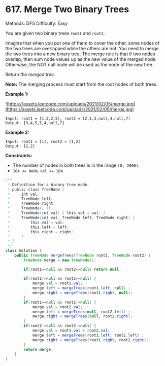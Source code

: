 # 617. Merge Two Binary Trees

Methods: DFS
Difficulty: Easy

You are given two binary trees `root1` and `root2`.

Imagine that when you put one of them to cover the other, some nodes of the two trees are overlapped while the others are not. You need to merge the two trees into a new binary tree. The merge rule is that if two nodes overlap, then sum node values up as the new value of the merged node. Otherwise, the NOT null node will be used as the node of the new tree.

Return *the merged tree*.

**Note:** The merging process must start from the root nodes of both trees.

**Example 1:**

![https://assets.leetcode.com/uploads/2021/02/05/merge.jpg](https://assets.leetcode.com/uploads/2021/02/05/merge.jpg)

```
Input: root1 = [1,3,2,5], root2 = [2,1,3,null,4,null,7]
Output: [3,4,5,5,4,null,7]

```

**Example 2:**

```
Input: root1 = [1], root2 = [1,2]
Output: [2,2]

```

**Constraints:**

- The number of nodes in both trees is in the range `[0, 2000]`.
- `104 <= Node.val <= 104`

```java
/**
 * Definition for a binary tree node.
 * public class TreeNode {
 *     int val;
 *     TreeNode left;
 *     TreeNode right;
 *     TreeNode() {}
 *     TreeNode(int val) { this.val = val; }
 *     TreeNode(int val, TreeNode left, TreeNode right) {
 *         this.val = val;
 *         this.left = left;
 *         this.right = right;
 *     }
 * }
 */
class Solution {
    public TreeNode mergeTrees(TreeNode root1, TreeNode root2) {
        TreeNode merge = new TreeNode();

        if(root1==null && root2==null) return null;
        
        if(root1!=null && root2==null) {
            merge.val = root1.val;
            merge.left = mergeTrees(root1.left, null) ;
            merge.right = mergeTrees(root1.right, null);
        }
        if(root1==null && root2!=null) {
            merge.val = root2.val;
            merge.left = mergeTrees(null, root2.left) ;
            merge.right = mergeTrees(null, root2.right);
        }
        if(root1!=null && root2!=null) {
            merge.val = root1.val + root2.val;
            merge.left = mergeTrees(root1.left, root2.left) ;
            merge.right = mergeTrees(root1.right, root2.right);
        }
        return merge;
    }
}
```